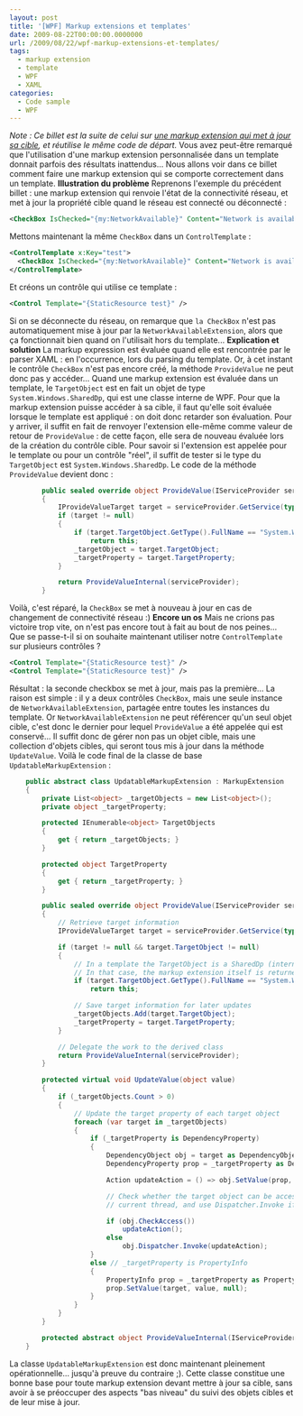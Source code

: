 ```yaml
---
layout: post
title: '[WPF] Markup extensions et templates'
date: 2009-08-22T00:00:00.0000000
url: /2009/08/22/wpf-markup-extensions-et-templates/
tags:
  - markup extension
  - template
  - WPF
  - XAML
categories:
  - Code sample
  - WPF
---
```


*Note : Ce billet est la suite de celui sur [une markup extension qui met à jour sa cible](/2009/07/28/wpf-une-markup-extension-qui-met-a-jour-sa-cible/), et réutilise le même code de départ.*  Vous avez peut-être remarqué que l'utilisation d'une markup extension personnalisée dans un template donnait parfois des résultats inattendus... Nous allons voir dans ce billet comment faire une markup extension qui se comporte correctement dans un template.  **Illustration du problème**  Reprenons l'exemple du précédent billet : une markup extension qui renvoie l'état de la connectivité réseau, et met à jour la propriété cible quand le réseau est connecté ou déconnecté :  
```xml
<CheckBox IsChecked="{my:NetworkAvailable}" Content="Network is available" />
```
  Mettons maintenant la même `CheckBox` dans un `ControlTemplate` :  
```xml
<ControlTemplate x:Key="test">
  <CheckBox IsChecked="{my:NetworkAvailable}" Content="Network is available" />
</ControlTemplate>
```
  Et créons un contrôle qui utilise ce template :  
```xml
<Control Template="{StaticResource test}" />
```
  Si on se déconnecte du réseau, on remarque que `la CheckBox` n'est pas automatiquement mise à jour par la `NetworkAvailableExtension`, alors que ça fonctionnait bien quand on l'utilisait hors du template...  **Explication et solution**  La markup expression est évaluée quand elle est rencontrée par le parser XAML : en l'occurrence, lors du parsing du template. Or, à cet instant le contrôle `CheckBox` n'est pas encore créé, la méthode `ProvideValue` ne peut donc pas y accéder... Quand une markup extension est évaluée dans un template, le `TargetObject` est en fait un objet de type `System.Windows.SharedDp`, qui est une classe interne de WPF.  Pour que la markup extension puisse accéder à  sa cible, il faut qu'elle soit évaluée lorsque le template est appliqué : on doit donc retarder son évaluation. Pour y arriver, il suffit en fait de renvoyer l'extension elle-même comme valeur de retour de `ProvideValue` : de cette façon, elle sera de nouveau évaluée lors de la création du contrôle cible.  Pour savoir si l'extension est appelée pour le template ou pour un contrôle "réel", il suffit de tester si le type du `TargetObject` est `System.Windows.SharedDp`. Le code de la méthode `ProvideValue` devient donc :  
```csharp
        public sealed override object ProvideValue(IServiceProvider serviceProvider)
        {
            IProvideValueTarget target = serviceProvider.GetService(typeof(IProvideValueTarget)) as IProvideValueTarget;
            if (target != null)
            {
                if (target.TargetObject.GetType().FullName == "System.Windows.SharedDp")
                    return this;
                _targetObject = target.TargetObject;
                _targetProperty = target.TargetProperty;
            }

            return ProvideValueInternal(serviceProvider);
        }
```
  Voilà, c'est réparé, la `CheckBox` se met à nouveau à jour en cas de changement de connectivité réseau :)  **Encore un os**  Mais ne crions pas victoire trop vite, on n'est pas encore tout à fait au bout de nos peines... Que se passe-t-il si on souhaite maintenant utiliser notre `ControlTemplate` sur plusieurs contrôles ?  
```xml
<Control Template="{StaticResource test}" />
<Control Template="{StaticResource test}" />
```
  Résultat : la seconde checkbox se met à jour, mais pas la première...  La raison est simple : il y a deux contrôles `CheckBox`, mais une seule instance de `NetworkAvailableExtension`, partagée entre toutes les instances du template. Or `NetworkAvailableExtension` ne peut référencer qu'un seul objet cible, c'est donc le dernier pour lequel `ProvideValue` a été appelée qui est conservé...  Il suffit donc de gérer non pas un objet cible, mais une collection d'objets cibles, qui seront tous mis à jour dans la méthode `UpdateValue`. Voilà le code final de la classe de base `UpdatableMarkupExtension` :  
```csharp
    public abstract class UpdatableMarkupExtension : MarkupExtension
    {
        private List<object> _targetObjects = new List<object>();
        private object _targetProperty;

        protected IEnumerable<object> TargetObjects
        {
            get { return _targetObjects; }
        }

        protected object TargetProperty
        {
            get { return _targetProperty; }
        }

        public sealed override object ProvideValue(IServiceProvider serviceProvider)
        {
            // Retrieve target information
            IProvideValueTarget target = serviceProvider.GetService(typeof(IProvideValueTarget)) as IProvideValueTarget;

            if (target != null && target.TargetObject != null)
            {
                // In a template the TargetObject is a SharedDp (internal WPF class)
                // In that case, the markup extension itself is returned to be re-evaluated later
                if (target.TargetObject.GetType().FullName == "System.Windows.SharedDp")
                    return this;

                // Save target information for later updates
                _targetObjects.Add(target.TargetObject);
                _targetProperty = target.TargetProperty;
            }

            // Delegate the work to the derived class
            return ProvideValueInternal(serviceProvider);
        }

        protected virtual void UpdateValue(object value)
        {
            if (_targetObjects.Count > 0)
            {
                // Update the target property of each target object
                foreach (var target in _targetObjects)
                {
                    if (_targetProperty is DependencyProperty)
                    {
                        DependencyObject obj = target as DependencyObject;
                        DependencyProperty prop = _targetProperty as DependencyProperty;

                        Action updateAction = () => obj.SetValue(prop, value);

                        // Check whether the target object can be accessed from the
                        // current thread, and use Dispatcher.Invoke if it can't

                        if (obj.CheckAccess())
                            updateAction();
                        else
                            obj.Dispatcher.Invoke(updateAction);
                    }
                    else // _targetProperty is PropertyInfo
                    {
                        PropertyInfo prop = _targetProperty as PropertyInfo;
                        prop.SetValue(target, value, null);
                    }
                }
            }
        }

        protected abstract object ProvideValueInternal(IServiceProvider serviceProvider);
    }
```
  La classe `UpdatableMarkupExtension` est donc maintenant pleinement opérationnelle... jusqu'à preuve du contraire ;). Cette classe constitue une bonne base pour toute markup extension devant mettre à jour sa cible, sans avoir à se préoccuper des aspects "bas niveau" du suivi des objets cibles et de leur mise à jour.


